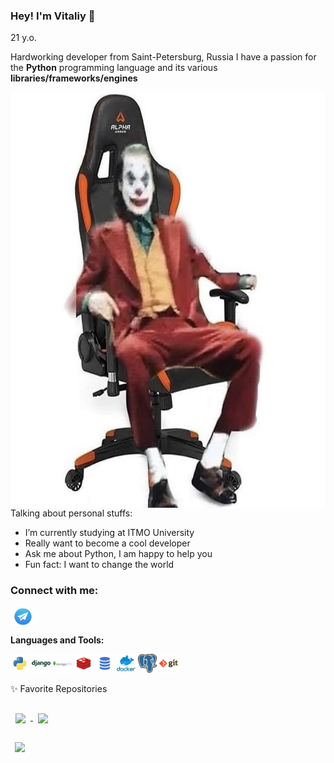 ### Hey! I'm Vitaliy 👋

21 y.o.

Hardworking developer from Saint-Petersburg, Russia
I have a passion for the <b>Python</b> programming language and its various <b>libraries/frameworks/engines</b>

<img align="right" alt="GIF" src="./Joker.jpg" width="675" height="665" />

Talking about personal stuffs:
<ul>
    <li> I’m currently studying at ITMO University </li>
    <li> Really want to become a cool developer </li>
    <li> Ask me about Python, I am happy to help you </li>
    <li> Fun fact: I want to change the world </li>
</ul>

<h3 align="left">Connect with me:</h3>
<p align="left">
<a href="https://t.me/eewqweqqq" target="blank"><img align="center" src="./telegramImage.png" alt="anomatver" height="30" width="40" /></a>
</p>

**Languages and Tools:** 

<code><img height="30" src="https://raw.githubusercontent.com/github/explore/80688e429a7d4ef2fca1e82350fe8e3517d3494d/topics/python/python.png"></code>
<code><img height="30" src="https://raw.githubusercontent.com/github/explore/80688e429a7d4ef2fca1e82350fe8e3517d3494d/topics/django/django.png"></code>
<code><img height="30" src="https://raw.githubusercontent.com/github/explore/80688e429a7d4ef2fca1e82350fe8e3517d3494d/topics/mongodb/mongodb.png"></code>
<code><img height="30" src="https://raw.githubusercontent.com/github/explore/80688e429a7d4ef2fca1e82350fe8e3517d3494d/topics/redis/redis.png"></code>
<code><img height="30" src="https://raw.githubusercontent.com/github/explore/80688e429a7d4ef2fca1e82350fe8e3517d3494d/topics/sql/sql.png"></code>
<code><img height="30" src="https://raw.githubusercontent.com/github/explore/80688e429a7d4ef2fca1e82350fe8e3517d3494d/topics/docker/docker.png"></code>
<code><img height="30" src="https://raw.githubusercontent.com/github/explore/80688e429a7d4ef2fca1e82350fe8e3517d3494d/topics/postgresql/postgresql.png"></code>
<code><img height="30" src="https://raw.githubusercontent.com/github/explore/80688e429a7d4ef2fca1e82350fe8e3517d3494d/topics/git/git.png"></code>

✨ Favorite Repositories

<a href="https://github.com/Azaze1l/mailing_service">
  <img align="center" style="margin:1rem 0.5rem" src="https://github-readme-stats.vercel.app/api/pin/?username=Azaze1l&repo=mailing_service&title_color=ffffff&text_color=c9cacc&icon_color=4AB197&bg_color=1A2B34" />
</a>

<a href="https://github.com/Azaze1l/overstockbot">
  <img align="center" style="margin:1rem 0.5rem" src="https://github-readme-stats.vercel.app/api/pin/?username=Azaze1l&repo=overstockbot&title_color=ffffff&text_color=c9cacc&icon_color=4AB197&bg_color=1A2B34" />
</a>

<code align = "right"> ![](https://visitor-badge.glitch.me/badge?page_id=lnp.lnp) </code>
